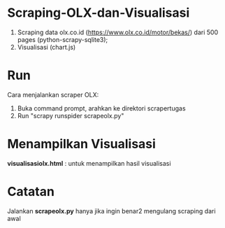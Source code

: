 # Scraping-OLX-dan-Visualisasi
1) Scraping data olx.co.id (https://www.olx.co.id/motor/bekas/) dari 500 pages (python-scrapy-sqlite3); 
2) Visualisasi (chart.js)

# Run
Cara menjalankan scraper OLX:
1. Buka command prompt, arahkan ke direktori scrapertugas
2. Run "scrapy runspider scrapeolx.py"

# Menampilkan Visualisasi
<b>visualisasiolx.html</b> : untuk menampilkan hasil visualisasi

# Catatan
Jalankan <b>scrapeolx.py</b> hanya jika ingin benar2 mengulang scraping dari awal
